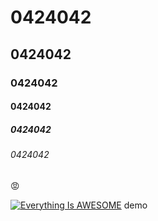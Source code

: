 # 0424042
## 0424042
### 0424042
#### 0424042
##### 0424042
###### 0424042
:rage:

[![Everything Is AWESOME](https://i1.kknews.cc/large/96d0009ab1e6e583e54)](https://i1.kknews.cc/large/96d0009ab1e6e583e54 "Everything Is AWESOME")
demo
